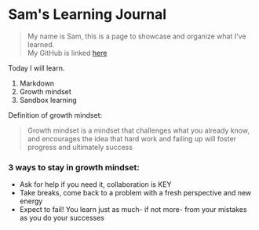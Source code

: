# Sam's Learning Journal
> My name is Sam, this is a page to showcase and organize what I've learned.  
> My GitHub is linked [here](https://github.com/sam-thurman) 

Today I will learn.
1. Markdown
1. Growth mindset
1. Sandbox learning

Definition of growth mindset:
> Growth mindset is a mindset that challenges what you already know, and encourages the idea that hard work and failing up will foster progress and ultimately success

### 3 ways to stay in growth mindset:
- Ask for help if you need it, collaboration is KEY
- Take breaks, come back to a problem with a fresh perspective and new energy
- Expect to fail! You learn just as much- if not more- from your mistakes as you do your successes
